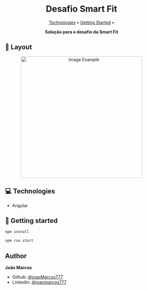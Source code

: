 <h1 align="center" style="font-weight: bold;">Desafio Smart Fit</h1>

<p align="center">
 <a href="#tech">Technologies</a> • 
 <a href="#started">Getting Started</a> • 
</p>

<p align="center">
    <b>Solução para o desafio da Smart Fit</b>
</p>

<h2 id="layout">🎨 Layout</h2>

<p align="center">
    <img src="../.github/example.png" alt="Image Example" width="400px">
</p>

<h2 id="technologies">💻 Technologies</h2>

- Angular

<h2 id="started">🚀 Getting started</h2>

```sh
npm install
```

```sh
npm run start
```

## Author

**João Marcos**

- Github: [@joaoMarcos777](https://github.com/joaoMarcos777)
- LinkedIn: [@joaomarcos777](https://linkedin.com/in/joaomarcos777)
